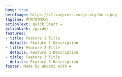 ```yaml
---
home: true
heroImage: https://v1.vuepress.vuejs.org/hero.png
tagline: 摩客博客站点
actionText: Quick Start →
actionLink: /guide/
features:
- title: Feature 1 Title
  details: Feature 1 Description
- title: Feature 2 Title
  details: Feature 2 Description
- title: Feature 3 Title
  details: Feature 3 Description
footer: Made by akoomi with ❤️
---
```

